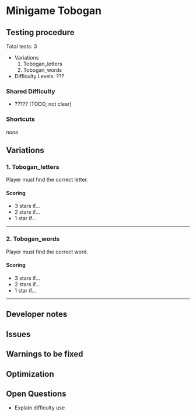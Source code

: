 # Minigame Tobogan

## Testing procedure
Total tests: 3
- Variations
    1. Tobogan_letters
	2. Tobogan_words
- Difficulty Levels: ???


### Shared Difficulty
- ????? (TODO, not clear)


### Shortcuts
_none_

## Variations
### 1. Tobogan_letters
Player must find the correct letter.

#### Scoring
- 3 stars if...
- 2 stars if...
- 1 star if...
---
### 2. Tobogan_words
Player must find the correct word.

#### Scoring
- 3 stars if...
- 2 stars if...
- 1 star if...
---
## Developer notes

## Issues

## Warnings to be fixed

## Optimization

## Open Questions
- Explain difficulty use